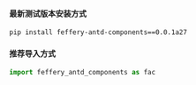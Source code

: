 #### 最新测试版本安装方式

```bash
pip install feffery-antd-components==0.0.1a27
```

#### 推荐导入方式

```Python
import feffery_antd_components as fac
```